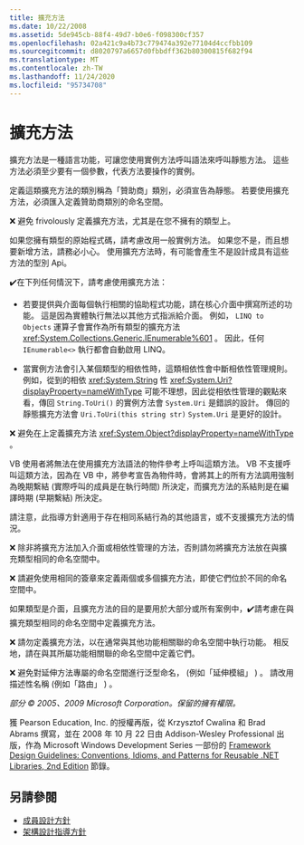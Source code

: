 ```yaml
---
title: 擴充方法
ms.date: 10/22/2008
ms.assetid: 5de945cb-88f4-49d7-b0e6-f098300cf357
ms.openlocfilehash: 02a421c9a4b73c779474a392e77104d4ccfbb109
ms.sourcegitcommit: d8020797a6657d0fbbdff362b80300815f682f94
ms.translationtype: MT
ms.contentlocale: zh-TW
ms.lasthandoff: 11/24/2020
ms.locfileid: "95734708"
---
```

# <a name="extension-methods"></a>擴充方法

擴充方法是一種語言功能，可讓您使用實例方法呼叫語法來呼叫靜態方法。 這些方法必須至少要有一個參數，代表方法要操作的實例。

 定義這類擴充方法的類別稱為「贊助商」類別，必須宣告為靜態。 若要使用擴充方法，必須匯入定義贊助商類別的命名空間。

 ❌ 避免 frivolously 定義擴充方法，尤其是在您不擁有的類型上。

 如果您擁有類型的原始程式碼，請考慮改用一般實例方法。 如果您不是，而且想要新增方法，請務必小心。 使用擴充方法時，有可能會產生不是設計成具有這些方法的型別 Api。

 ✔️在下列任何情況下，請考慮使用擴充方法：

- 若要提供與介面每個執行相關的協助程式功能，請在核心介面中撰寫所述的功能。 這是因為實體執行無法以其他方式指派給介面。 例如， `LINQ to Objects` 運算子會實作為所有類型的擴充方法 <xref:System.Collections.Generic.IEnumerable%601> 。 因此，任何 `IEnumerable<>` 執行都會自動啟用 LINQ。

- 當實例方法會引入某個類型的相依性時，這類相依性會中斷相依性管理規則。 例如，從到的相依 <xref:System.String> 性 <xref:System.Uri?displayProperty=nameWithType> 可能不理想，因此從相依性管理的觀點來看，傳回 `String.ToUri()` 的實例方法會 `System.Uri` 是錯誤的設計。 傳回的靜態擴充方法會 `Uri.ToUri(this string str)` `System.Uri` 是更好的設計。

 ❌ 避免在上定義擴充方法 <xref:System.Object?displayProperty=nameWithType> 。

 VB 使用者將無法在使用擴充方法語法的物件參考上呼叫這類方法。 VB 不支援呼叫這類方法，因為在 VB 中，將參考宣告為物件時，會將其上的所有方法調用強制為晚期繫結 (實際呼叫的成員是在執行時間) 所決定，而擴充方法的系結則是在編譯時期 (早期繫結) 所決定。

 請注意，此指導方針適用于存在相同系結行為的其他語言，或不支援擴充方法的情況。

 ❌ 除非將擴充方法加入介面或相依性管理的方法，否則請勿將擴充方法放在與擴充類型相同的命名空間中。

 ❌ 請避免使用相同的簽章來定義兩個或多個擴充方法，即使它們位於不同的命名空間中。

 如果類型是介面，且擴充方法的目的是要用於大部分或所有案例中，✔️請考慮在與擴充類型相同的命名空間中定義擴充方法。

 ❌ 請勿定義擴充方法，以在通常與其他功能相關聯的命名空間中執行功能。 相反地，請在與其所屬功能相關聯的命名空間中定義它們。

 ❌ 避免對延伸方法專屬的命名空間進行泛型命名， (例如「延伸模組」 ) 。 請改用描述性名稱 (例如「路由」 ) 。

 *部分 &copy; 2005、2009 Microsoft Corporation。保留的擁有權限。*

 獲 Pearson Education, Inc. 的授權再版，從 Krzysztof Cwalina 和 Brad Abrams 撰寫，並在 2008 年 10 月 22 日由 Addison-Wesley Professional 出版，作為 Microsoft Windows Development Series 一部份的 [Framework Design Guidelines: Conventions, Idioms, and Patterns for Reusable .NET Libraries, 2nd Edition](https://www.informit.com/store/framework-design-guidelines-conventions-idioms-and-9780321545619) 節錄。

## <a name="see-also"></a>另請參閱

- [成員設計方針](member.md)
- [架構設計指導方針](index.md)
